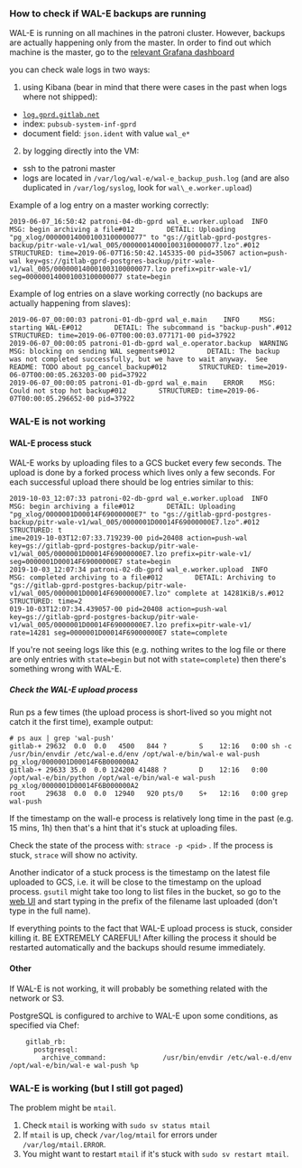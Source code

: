 ### How to check if WAL-E backups are running

WAL-E is running on all machines in the patroni cluster. However, backups are actually happening only from the master. In order to find out which machine is the master, go to the [relevant Grafana dashboard](https://dashboards.gitlab.net/d/000000244/postgresql-replication-overview?orgId=1)

you can check wale logs in two ways:
1. using Kibana (bear in mind that there were cases in the past when logs where not shipped):
  - [`log.gprd.gitlab.net`](log.gprd.gitlab.net)
  - index: `pubsub-system-inf-gprd`
  - document field: `json.ident` with value `wal_e*`
2. by logging directly into the VM:
  - ssh to the patroni master
  - logs are located in `/var/log/wal-e/wal-e_backup_push.log` (and are also duplicated in `/var/log/syslog`, look for `wal\_e.worker.upload`)


Example of a log entry on a master working correctly:
```
2019-06-07_16:50:42 patroni-04-db-gprd wal_e.worker.upload  INFO     MSG: begin archiving a file#012        DETAIL: Uploading "pg_xlog/000000140001003100000077" to "gs://gitlab-gprd-postgres-backup/pitr-wale-v1/wal_005/000000140001003100000077.lzo".#012        STRUCTURED: time=2019-06-07T16:50:42.145335-00 pid=35067 action=push-wal key=gs://gitlab-gprd-postgres-backup/pitr-wale-v1/wal_005/000000140001003100000077.lzo prefix=pitr-wale-v1/ seg=000000140001003100000077 state=begin
```

Example of log entries on a slave working correctly (no backups are actually happening from slaves):
```
2019-06-07_00:00:03 patroni-01-db-gprd wal_e.main    INFO     MSG: starting WAL-E#012        DETAIL: The subcommand is "backup-push".#012        STRUCTURED: time=2019-06-07T00:00:03.077171-00 pid=37922
2019-06-07_00:00:05 patroni-01-db-gprd wal_e.operator.backup  WARNING  MSG: blocking on sending WAL segments#012        DETAIL: The backup was not completed successfully, but we have to wait anyway.  See README: TODO about pg_cancel_backup#012        STRUCTURED: time=2019-06-07T00:00:05.263203-00 pid=37922
2019-06-07_00:00:05 patroni-01-db-gprd wal_e.main    ERROR    MSG: Could not stop hot backup#012        STRUCTURED: time=2019-06-07T00:00:05.296652-00 pid=37922
```

### WAL-E is not working

#### WAL-E process stuck ####

WAL-E works by uploading files to a GCS bucket every few seconds. The upload is done by a forked process which lives only a few seconds. For each successful upload there should be log entries similar to this:
```
2019-10-03_12:07:33 patroni-02-db-gprd wal_e.worker.upload  INFO     MSG: begin archiving a file#012        DETAIL: Uploading "pg_xlog/0000001D00014F69000000E7" to "gs://gitlab-gprd-postgres-backup/pitr-wale-v1/wal_005/0000001D00014F69000000E7.lzo".#012        STRUCTURED: t
ime=2019-10-03T12:07:33.719239-00 pid=20408 action=push-wal key=gs://gitlab-gprd-postgres-backup/pitr-wale-v1/wal_005/0000001D00014F69000000E7.lzo prefix=pitr-wale-v1/ seg=0000001D00014F69000000E7 state=begin
2019-10-03_12:07:34 patroni-02-db-gprd wal_e.worker.upload  INFO     MSG: completed archiving to a file#012        DETAIL: Archiving to "gs://gitlab-gprd-postgres-backup/pitr-wale-v1/wal_005/0000001D00014F69000000E7.lzo" complete at 14281KiB/s.#012        STRUCTURED: time=2
019-10-03T12:07:34.439057-00 pid=20408 action=push-wal key=gs://gitlab-gprd-postgres-backup/pitr-wale-v1/wal_005/0000001D00014F69000000E7.lzo prefix=pitr-wale-v1/ rate=14281 seg=0000001D00014F69000000E7 state=complete
```

If you're not seeing logs like this (e.g. nothing writes to the log file or there are only entries with `state=begin` but not with `state=complete`) then there's something wrong with WAL-E.

##### Check the WAL-E upload process

Run ps a few times (the upload process is short-lived so you might not catch it the first time), example output:
```
# ps aux | grep 'wal-push'
gitlab-+ 29632  0.0  0.0   4500   844 ?        S    12:16   0:00 sh -c /usr/bin/envdir /etc/wal-e.d/env /opt/wal-e/bin/wal-e wal-push pg_xlog/0000001D00014F6B000000A2
gitlab-+ 29633 35.0  0.0 124200 41488 ?        D    12:16   0:00 /opt/wal-e/bin/python /opt/wal-e/bin/wal-e wal-push pg_xlog/0000001D00014F6B000000A2
root     29638  0.0  0.0  12940   920 pts/0    S+   12:16   0:00 grep wal-push
```

If the timestamp on the wall-e process is relatively long time in the past (e.g. 15 mins, 1h) then that's a hint that it's stuck at uploading files.

Check the state of the process with: `strace -p <pid>` . If the process is stuck, `strace` will show no activity.

Another indicator of a stuck process is the timestamp on the latest file uploaded to GCS, i.e. it will be close to the timestamp on the upload process. `gsutil` might take too long to list files in the bucket, so go to the [web UI](https://console.cloud.google.com/storage/browser/gitlab-gprd-postgres-backup/) and start typing in the prefix of the filename last uploaded (don't type in the full name).

If everything points to the fact that WAL-E upload process is stuck, consider killing it. BE EXTREMELY CAREFUL! After killing the process it should be restarted automatically and the backups should resume immediately.

#### Other ####

If WAL-E is not working, it will probably be something related with the network or S3.

PostgreSQL is configured to archive to WAL-E upon some conditions, as specified via Chef:
```
    gitlab_rb:
      postgresql:
        archive_command:              /usr/bin/envdir /etc/wal-e.d/env /opt/wal-e/bin/wal-e wal-push %p
```

### WAL-E is working (but I still got paged)

The problem might be `mtail`.

1. Check `mtail` is working with `sudo sv status mtail`
1. If `mtail` is up, check `/var/log/mtail` for errors under `/var/log/mtail.ERROR`.
1. You might want to restart `mtail` if it's stuck with `sudo sv restart mtail`.
